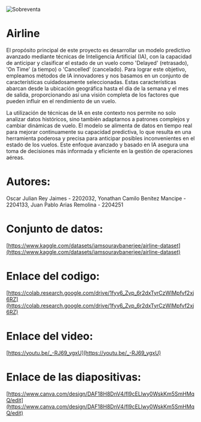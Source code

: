 ![Sobreventa](https://github.com/Camilo802/Airline/assets/130578363/df8aba98-85ee-4738-a142-778678ad45f0)

# Airline
El propósito principal de este proyecto es desarrollar un modelo predictivo avanzado mediante técnicas de Inteligencia Artificial (IA), con la capacidad de anticipar y clasificar el estado de un vuelo como 'Delayed' (retrasado), 'On Time' (a tiempo) o 'Cancelled' (cancelado). Para lograr este objetivo, empleamos métodos de IA innovadores y nos basamos en un conjunto de características cuidadosamente seleccionadas. Estas características abarcan desde la ubicación geográfica hasta el día de la semana y el mes de salida, proporcionando así una visión completa de los factores que pueden influir en el rendimiento de un vuelo.

La utilización de técnicas de IA en este contexto nos permite no solo analizar datos históricos, sino también adaptarnos a patrones complejos y cambiar dinámicas de vuelo. El modelo se alimenta de datos en tiempo real para mejorar continuamente su capacidad predictiva, lo que resulta en una herramienta poderosa y precisa para anticipar posibles inconvenientes en el estado de los vuelos. Este enfoque avanzado y basado en IA asegura una toma de decisiones más informada y eficiente en la gestión de operaciones aéreas.


# Autores:
Oscar Julian Rey Jaimes - 2202032,
Yonathan Camilo Benítez Mancipe - 2204133,
Juan Pablo Arias Remolina - 2204251

# Conjunto de datos:
[https://www.kaggle.com/datasets/iamsouravbanerjee/airline-dataset](https://www.kaggle.com/datasets/iamsouravbanerjee/airline-dataset)

# Enlace del codigo:
[https://colab.research.google.com/drive/1fyv6_Zvp_6r2dxTyrCzWlMpfvf2xj6RZ](https://colab.research.google.com/drive/1fyv6_Zvp_6r2dxTyrCzWlMpfvf2xj6RZ)

# Enlace del video:
[https://youtu.be/_-RJ69_ygxU](https://youtu.be/_-RJ69_ygxU)

# Enlace de las diapositivas:
[https://www.canva.com/design/DAF18H8DnV4/fl9cELlwy0WskKm5SmHMqQ/edit](https://www.canva.com/design/DAF18H8DnV4/fl9cELlwy0WskKm5SmHMqQ/edit)
